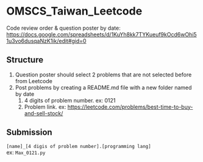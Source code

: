 # OMSCS_Taiwan_Leetcode

Code review order & question poster by date:  
https://docs.google.com/spreadsheets/d/1KuYh8kk7TYKueuf9kOcd6wOhi51u3vo6dusqaNzK1ik/edit#gid=0

## Structure
1. Question poster should select 2 problems that are not selected before from Leetcode  
2. Post problems by creating a README.md file with a new folder named by date  
    1. 4 digits of problem number. ex: 0121  
    2. Problem link. ex: https://leetcode.com/problems/best-time-to-buy-and-sell-stock/  

## Submission
`[name]_[4 digis of problem number].[programming lang]`  
ex: `Max_0121.py`  
